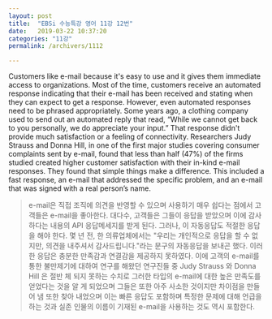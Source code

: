 ```yaml
---
layout: post
title:  "EBSi 수능특강 영어 11강 12번"
date:   2019-03-22 10:37:20
categories: "11강"
permalink: /archivers/1112

---
```

Customers like e-mail because it's easy to use and it gives them immediate access to organizations. Most of the time, customers receive an automated response indicating that their e-mail has been received and stating when they can expect to get a response. However, even automated responses need to be phrased appropriately. Some years ago, a clothing company used to send out an automated reply that read, “While we cannot get back to you personally, we do appreciate your input.” That response didn't provide much satisfaction or a feeling of connectivity. Researchers Judy Strauss and Donna Hill, in one of the first major studies covering consumer complaints sent by e-mail, found that less than half (47%) of the firms studied created higher customer satisfaction with their in-kind e-mail responses. They found that simple things make a difference. This included a fast response, an e-mail that addressed the specific problem, and an e-mail that was signed with a real person’s name. 

<!--more-->

> e-mail은 직접 조직에 의견을 반영할 수 있으며 사용하기 매우 쉽다는 점에서 고객들은 e-mail을 좋아한다. 대다수, 고객들은 그들이 응답을 받았으며 이에 감사하다는 내용의 API 응답메세지를 받게 된다. 그러나, 이 자동응답도 적절한 응답을 해야 한다. 몇 년 전, 한 의류업체에서는 "우리는 개인적으로 응답을 할 수 없지만, 의견을 내주셔서 감사드립니다."라는 문구의 자동응답을 보내곤 했다. 이러한 응답은 충분한 만족감과 연결감을 제공하지 못하였다. 이에 고객의 e-mail를 통한 불만제기에 대하여 연구를 해왔던 연구진들 중 Judy Strauss 와 Donna Hill 은 절반 체 되지 못하는 수치로 그러한 타입의 e-mail에 대한 높은 만족도를 얻었다는 것을 알 게 되었으며 그들은 또한 아주 사소한 것이지만 차이점을 만들어 냄 또한 찾아 내었으며 이는 빠른 응답도 포함하며 특정한 문제에 대해 언급을 하는 것과 실존 인물의 이름이 기재된 e-mail을 사용하는 것도 역시 포함한다.